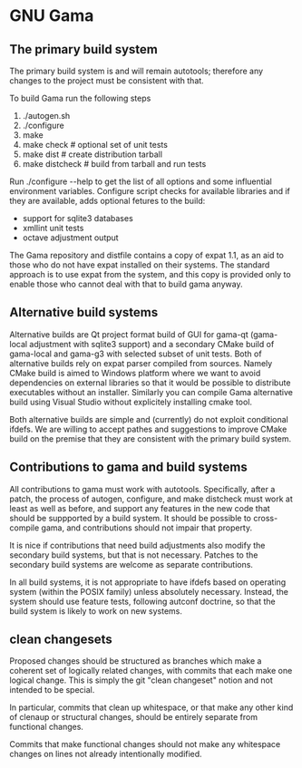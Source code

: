 # GNU Gama

## The primary build system

The primary build system is and will remain autotools; therefore any
changes to the project must be consistent with that.

To build Gama run the following steps

1. ./autogen.sh
2. ./configure
3. make
4. make check         # optional set of unit tests
5. make dist          # create distribution tarball
6. make distcheck     # build from tarball and run tests

Run ./configure --help to get the list of all options and some
influential environment variables. Configure script checks for
available libraries and if they are available, adds optional fetures
to the build:

* support for sqlite3 databases
* xmllint unit tests
* octave adjustment output

The Gama repository and distfile contains a copy of expat 1.1, as an
aid to those who do not have expat installed on their systems.  The
standard approach is to use expat from the system, and this copy is
provided only to enable those who cannot deal with that to build gama
anyway.


## Alternative build systems

Alternative builds are Qt project format build of GUI for gama-qt
(gama-local adjustment with sqlite3 support) and a secondary CMake
build of gama-local and gama-g3 with selected subset of unit
tests. Both of alternative builds rely on expat parser compiled from
sources. Namely CMake build is aimed to Windows platform where we want
to avoid dependencies on external libraries so that it would be
possible to distribute executables without an installer. Similarly you
can compile Gama alternative build using Visual Studio without
explicitely installing cmake tool.

Both alternative builds are simple and (currently) do not exploit
conditional ifdefs. We are willing to accept pathes and suggestions to
improve CMake build on the premise that they are consistent with the
primary build system.


## Contributions to gama and build systems

All contributions to gama must work with autotools.  Specifically,
after a patch, the process of autogen, configure, and make distcheck
must work at least as well as before, and support any features in the
new code that should be suppported by a build system.   It should be
possible to cross-compile gama, and contributions should not impair
that property.

It is nice if contributions that need build adjustments also modify
the secondary build systems, but that is not necessary.  Patches to
the secondary build systems are welcome as separate contributions.

In all build systems, it is not appropriate to have ifdefs based on
operating system (within the POSIX family) unless absolutely
necessary.  Instead, the system should use feature tests, following
autconf doctrine, so that the build system is likely to work on new
systems.


## clean changesets

Proposed changes should be structured as branches which make a
coherent set of logically related changes, with commits that each make
one logical change.  This is simply the git "clean changeset" notion
and not intended to be special.

In particular, commits that clean up whitespace, or that make any
other kind of clenaup or structural changes, should be entirely
separate from functional changes.

Commits that make functional changes should not make any whitespace
changes on lines not already intentionally modified.
